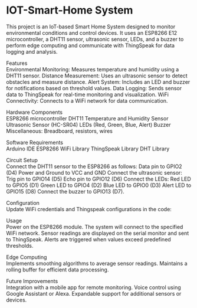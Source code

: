 # IOT-Smart-Home System
This project is an IoT-based Smart Home System designed to monitor environmental conditions and control devices. It uses an ESP8266 E12 microcontroller, a DHT11 sensor, ultrasonic sensor, LEDs, and a buzzer to perform edge computing and communicate with ThingSpeak for data logging and analysis.

Features <br>
Environmental Monitoring: Measures temperature and humidity using a DHT11 sensor.
Distance Measurement: Uses an ultrasonic sensor to detect obstacles and measure distance.
Alert System: Includes an LED and buzzer for notifications based on threshold values.
Data Logging: Sends sensor data to ThingSpeak for real-time monitoring and visualization.
WiFi Connectivity: Connects to a WiFi network for data communication.

Hardware Components <br>
ESP8266 microcontroller
DHT11 Temperature and Humidity Sensor
Ultrasonic Sensor (HC-SR04)
LEDs (Red, Green, Blue, Alert)
Buzzer
Miscellaneous: Breadboard, resistors, wires

Software Requirements <br>
Arduino IDE
ESP8266 WiFi Library
ThingSpeak Library
DHT Library

Circuit Setup<br>
Connect the DHT11 sensor to the ESP8266 as follows:
Data pin to GPIO2 (D4)
Power and Ground to VCC and GND
Connect the ultrasonic sensor:
Trig pin to GPIO14 (D5)
Echo pin to GPIO12 (D6)
Connect the LEDs:
Red LED to GPIO5 (D1)
Green LED to GPIO4 (D2)
Blue LED to GPIO0 (D3)
Alert LED to GPIO15 (D8)
Connect the buzzer to GPIO13 (D7).

Configuration<br>
Update WiFi credentials and Thingspeak configurations in the code:

Usage<br>
Power on the ESP8266 module.
The system will connect to the specified WiFi network.
Sensor readings are displayed on the serial monitor and sent to ThingSpeak.
Alerts are triggered when values exceed predefined thresholds.

Edge Computing<br>
Implements smoothing algorithms to average sensor readings.
Maintains a rolling buffer for efficient data processing.

Future Improvements<br>
Integration with a mobile app for remote monitoring.
Voice control using Google Assistant or Alexa.
Expandable support for additional sensors or devices.
